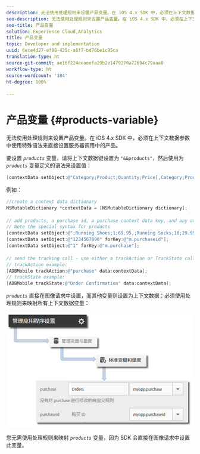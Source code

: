 ```yaml
---
description: 无法使用处理规则来设置产品变量。在 iOS 4.x SDK 中，必须在上下文数据参数中使用特殊语法来直接设置服务器调用中的产品。
seo-description: 无法使用处理规则来设置产品变量。在 iOS 4.x SDK 中，必须在上下文数据参数中使用特殊语法来直接设置服务器调用中的产品。
seo-title: 产品变量
solution: Experience Cloud,Analytics
title: 产品变量
topic: Developer and implementation
uuid: 6ece4d27-ef86-435c-a6f7-bd76be1c95ca
translation-type: ht
source-git-commit: ae16f224eeaeefa29b2e1479270a72694c79aaa0
workflow-type: ht
source-wordcount: '184'
ht-degree: 100%

---
```



# 产品变量 {#products-variable}

无法使用处理规则来设置产品变量。在 iOS 4.x SDK 中，必须在上下文数据参数中使用特殊语法来直接设置服务器调用中的产品。

要设置 *`products`* 变量，请将上下文数据键设置为 `"&&products"`，然后使用为 *`products`* 变量定义的语法来设置值：

```objective-c
[contextData setObject:@"Category;Product;Quantity;Price[,Category;Product;Quantity;Price]" forKey:@"&&products"];
```

例如：

```objective-c
//create a context data dictionary 
NSMutableDictionary *contextData = [NSMutableDictionary dictionary]; 
 
// add products, a purchase id, a purchase context data key, and any other data you want to collect. 
// Note the special syntax for products 
[contextData setObject:@";Running Shoes;1;69.95,;Running Socks;10;29.99" forKey:@"&&products"]; 
[contextData setObject:@"1234567890" forKey:@"m.purchaseid"]; 
[contextData setObject:@"1" forKey:@"m.purchase"]; 
 
// send the tracking call - use either a trackAction or TrackState call. 
// trackAction example: 
[ADBMobile trackAction:@"purchase" data:contextData]; 
// trackState example: 
[ADBMobile trackState:@"Order Confirmation" data:contextData]; 
```

*`products`* 直接在图像请求中设置，而其他变量则设置为上下文数据：必须使用处理规则来映射所有上下文数据变量：

![](assets/map-products.png)

您无需使用处理规则来映射 *`products`* 变量，因为 SDK 会直接在图像请求中设置此变量。
